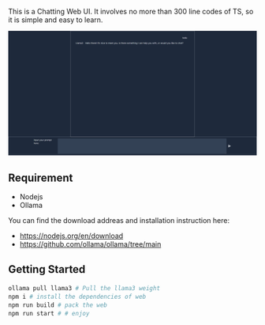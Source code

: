 
This is a Chatting Web UI. It involves no more than 300 line codes of TS, so it is simple and easy to learn.

![alt text](./Snipaste_2024-04-27_12-59-02.png)

## Requirement

+ Nodejs
+ Ollama

You can find the download addreas and installation instruction here: 
+ https://nodejs.org/en/download
+ https://github.com/ollama/ollama/tree/main

## Getting Started

```bash
ollama pull llama3 # Pull the llama3 weight
npm i # install the dependencies of web
npm run build # pack the web
npm run start # # enjoy
```

